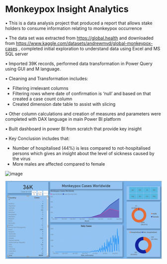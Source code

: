 # Monkeypox Insight Analytics

•	This is a data analysis project that produced a report that allows stake holders to consume information relating to monkeypox occurrence

•	The data set was extracted from https://global.health and downloaded from https://www.kaggle.com/datasets/andrewmvd/global-monkeypox-cases , completed initial exploration to understand data using Excel and MS SQL server

•	Imported 39K records, performed data transformation in Power Query using GUI and M language.

•	Cleaning and Transformation includes:
  -	Filtering irrelevant columns
  -	Filtering rows where date of confirmation is ‘null’ and based on that created a case count column
  -	Created dimension date table to assist with slicing 


•	Other column calculations and creation of measures and parameters were completed with DAX language in main Power BI platform

•	Built dashboard in power BI from scratch that provide key insight

•	Key Conclusion includes that:
  -	Number of hospitalised (44%) is less compared to not-hospitalised persons which gives an insight about the level of sickness caused by the virus
  -	More males are affected compared to female

![image](https://github.com/Ola-20/PowerBI-projects/blob/main/Monkeypox/default.JPG)

![image](/Monkeypox/default.JPG)
